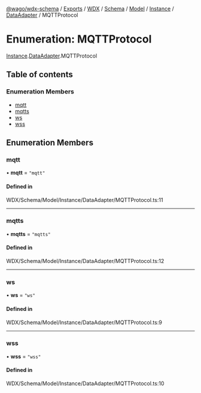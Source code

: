 [@wago/wdx-schema](../README.md) / [Exports](../modules.md) / [WDX](../modules/WDX.md) / [Schema](../modules/WDX.Schema.md) / [Model](../modules/WDX.Schema.Model.md) / [Instance](../modules/WDX.Schema.Model.Instance.md) / [DataAdapter](../modules/WDX.Schema.Model.Instance.DataAdapter.md) / MQTTProtocol

# Enumeration: MQTTProtocol

[Instance](../modules/WDX.Schema.Model.Instance.md).[DataAdapter](../modules/WDX.Schema.Model.Instance.DataAdapter.md).MQTTProtocol

## Table of contents

### Enumeration Members

- [mqtt](WDX.Schema.Model.Instance.DataAdapter.MQTTProtocol.md#mqtt)
- [mqtts](WDX.Schema.Model.Instance.DataAdapter.MQTTProtocol.md#mqtts)
- [ws](WDX.Schema.Model.Instance.DataAdapter.MQTTProtocol.md#ws)
- [wss](WDX.Schema.Model.Instance.DataAdapter.MQTTProtocol.md#wss)

## Enumeration Members

### mqtt

• **mqtt** = ``"mqtt"``

#### Defined in

WDX/Schema/Model/Instance/DataAdapter/MQTTProtocol.ts:11

___

### mqtts

• **mqtts** = ``"mqtts"``

#### Defined in

WDX/Schema/Model/Instance/DataAdapter/MQTTProtocol.ts:12

___

### ws

• **ws** = ``"ws"``

#### Defined in

WDX/Schema/Model/Instance/DataAdapter/MQTTProtocol.ts:9

___

### wss

• **wss** = ``"wss"``

#### Defined in

WDX/Schema/Model/Instance/DataAdapter/MQTTProtocol.ts:10
